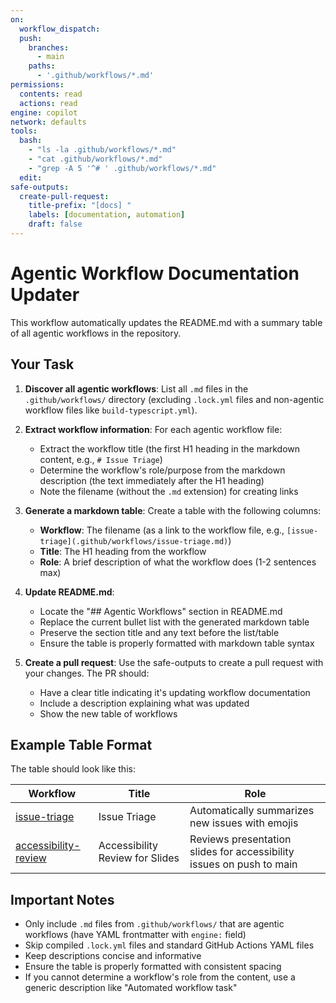 ```yaml
---
on:
  workflow_dispatch:
  push:
    branches:
      - main
    paths:
      - '.github/workflows/*.md'
permissions:
  contents: read
  actions: read
engine: copilot
network: defaults
tools:
  bash:
    - "ls -la .github/workflows/*.md"
    - "cat .github/workflows/*.md"
    - "grep -A 5 '^# ' .github/workflows/*.md"
  edit:
safe-outputs:
  create-pull-request:
    title-prefix: "[docs] "
    labels: [documentation, automation]
    draft: false
---
```


# Agentic Workflow Documentation Updater

This workflow automatically updates the README.md with a summary table of all agentic workflows in the repository.

## Your Task

1. **Discover all agentic workflows**: List all `.md` files in the `.github/workflows/` directory (excluding `.lock.yml` files and non-agentic workflow files like `build-typescript.yml`).

2. **Extract workflow information**: For each agentic workflow file:
   - Extract the workflow title (the first H1 heading in the markdown content, e.g., `# Issue Triage`)
   - Determine the workflow's role/purpose from the markdown description (the text immediately after the H1 heading)
   - Note the filename (without the `.md` extension) for creating links

3. **Generate a markdown table**: Create a table with the following columns:
   - **Workflow**: The filename (as a link to the workflow file, e.g., `[issue-triage](.github/workflows/issue-triage.md)`)
   - **Title**: The H1 heading from the workflow
   - **Role**: A brief description of what the workflow does (1-2 sentences max)

4. **Update README.md**: 
   - Locate the "## Agentic Workflows" section in README.md
   - Replace the current bullet list with the generated markdown table
   - Preserve the section title and any text before the list/table
   - Ensure the table is properly formatted with markdown table syntax

5. **Create a pull request**: Use the safe-outputs to create a pull request with your changes. The PR should:
   - Have a clear title indicating it's updating workflow documentation
   - Include a description explaining what was updated
   - Show the new table of workflows

## Example Table Format

The table should look like this:

| Workflow | Title | Role |
|----------|-------|------|
| [issue-triage](.github/workflows/issue-triage.md) | Issue Triage | Automatically summarizes new issues with emojis |
| [accessibility-review](.github/workflows/accessibility-review.md) | Accessibility Review for Slides | Reviews presentation slides for accessibility issues on push to main |

## Important Notes

- Only include `.md` files from `.github/workflows/` that are agentic workflows (have YAML frontmatter with `engine:` field)
- Skip compiled `.lock.yml` files and standard GitHub Actions YAML files
- Keep descriptions concise and informative
- Ensure the table is properly formatted with consistent spacing
- If you cannot determine a workflow's role from the content, use a generic description like "Automated workflow task"
